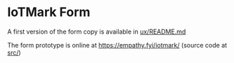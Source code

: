 # IoTMark Form
A first version of the form copy is available in [ux/README.md](ux/README.md)

The form prototype is online at https://empathy.fyi/iotmark/ (source code at [src/](src))
